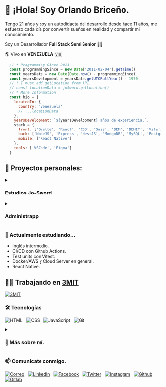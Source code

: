# 👋 ¡Hola! Soy Orlando Briceño.

Tengo 21 años y soy un autodidacta del desarrollo desde hace 11 años, me esfuerzo cada día por convertir sueños en realidad y compartir mi conocimiento.

Soy un Desarrollador **Full Stack Semi Senior** 👨‍💻

🌎 Vivo en **VENEZUELA** 🇻🇪

```javascript
  // * Programming Since 2011
  const programmingSince = new Date('2011-02-04').getTime()
  const yearsDate = new Date(Date.now() - programmingSince)
  const yearsDevelopment = yearsDate.getUTCFullYear() - 1970
  // ! I must add getLocation from API.
  // const locationData = joSword.getLocation()
  // * More Information
  const bio = {
    locatedIn: {
      country: 'Venezuela'
      // ...locationData
    },
    yearsDevelopment: `${yearsDevelopment} años de experiencia.`,
    stack = {
      front: ['Svelte', 'React', 'CSS', 'Sass', 'BEM', 'BEMIT', 'Vite'],
      back: ['NodeJS', 'Express', 'NestJS', 'MongoDB', 'MySQL', 'PostgreSQL'],
      mobile: ['React Native']
    },
    tools: ['VSCode', 'Figma']
  }
```

## 🔭 Proyectos personales:

<details>
  <summary><h3>Estudios Jo-Sword</h3></summary>
  Éste proyecto se convertirá en la comunidad de la academia de Jo-Sword, donde se podrá acceder a cursos súper completos y económicos para formarse como desarrollador desde las bases.
</details>

<details>
  <summary><h3>Administrapp</h3></summary>
   Es una aplicación multiplataforma de gestión de negocios comerciales e industriales dirigido a los emprendedores venezolanos para reformar la tecnología en el país.
  
  Puedes probar la demo: https://OrlandoBricenoB.github.io/administrapp-demo
</details>

<h3>🌱 Actualmente estudiando...</h3>

- Inglés intermedio.
- CI/CD con Github Actions.
- Test units con Vitest.
- Docker/AWS y Cloud Server en general.
- React Native.

## 👨‍💻 Trabajando en [3MIT](https://3mit.dev)

[![3MIT](https://3mit.dev/static/media/logo.2e7f7030.svg)](https://3mit.dev)

<h3>🛠️ Tecnologías</h3>
  
![HTML](https://img.shields.io/badge/HTML5-282C34?logo=html5&logoColor=E34F26 "HTML") &nbsp;
![CSS](https://img.shields.io/badge/CSS3-282C34?logo=css3&logoColor=1572B6 "CSS") &nbsp;
![JavaScript](https://img.shields.io/badge/JavaScript-282C34?logo=javascript&logoColor=F7DF1E "JavaScript") &nbsp;
![Git](https://img.shields.io/badge/Git-282C34?logo=git&logoColor=F05032 "Git") &nbsp;

<details>  
  <summary><h3>💬 Más sobre mí.</h3></summary>
  
  - Soy cabeza de familia, vivo solo con mi esposa.
  - Me gusta aprender de otras personas.
  - Lo que más me gusta de mi trabajo en 3MIT es que puedo compartir mis conocimientos y aprender con mi equipo mientras nos divertimos desarrollando.
</details>

### 📫 Comunícate conmigo.

[![Correo](https://img.shields.io/badge/Gmail-c71610?style=for-the-badge&logo=gmail&logoColor=white)](mailto://orlando.briceno.blanco@gmail.com "Gmail") &nbsp;
[![LinkedIn](https://img.shields.io/badge/LinkedIn-0077B5?style=for-the-badge&logo=linkedin&logoColor=white)](https://www.linkedin.com/in/orlandobricenob "LinkedIn") &nbsp;
[![Facebook](https://img.shields.io/badge/Facebook-1877F2?style=for-the-badge&logo=facebook&logoColor=white)](https://facebook.com/OrlandoBricenoB "Facebook") &nbsp;
[![Twitter](https://img.shields.io/badge/Twitter-00ACEE?style=for-the-badge&logo=twitter&logoColor=white)](https://twitter.com/OrlandoBricenoB "Twitter") &nbsp;
[![Instagram](https://img.shields.io/badge/Instagram-E4405F?style=for-the-badge&logo=instagram&logoColor=white)](https://www.instagram.com/orlandobricenob/ "Instagram") &nbsp;
[![Github](https://img.shields.io/badge/GitHub-100000?style=for-the-badge&logo=github&logoColor=white)](https://github.com/OrlandoBricenoB "Github") &nbsp;
[![Gitlab](https://img.shields.io/badge/Gitlab-292961?style=for-the-badge&logo=gitlab&logoColor=white)](https://gitlab.com/orlandobriceno "Gitlab") &nbsp;
